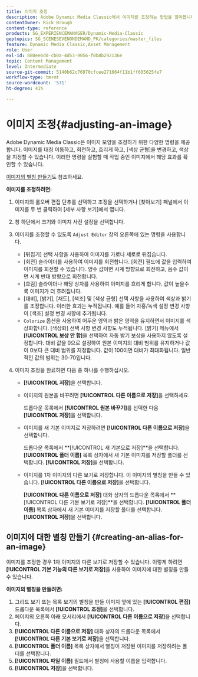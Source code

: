 ```yaml
---
title: 이미지 조정
description: Adobe Dynamic Media Classic에서 이미지를 조정하는 방법을 알아봅니다.
contentOwner: Rick Brough
content-type: reference
products: SG_EXPERIENCEMANAGER/Dynamic-Media-Classic
geptopics: SG_SCENESEVENONDEMAND_PK/categories/master_files
feature: Dynamic Media Classic,Asset Management
role: User
exl-id: 880ee6d0-cb0a-4d53-9056-f0b8b292136e
topic: Content Management
level: Intermediate
source-git-commit: 5140b62c76970cfcee271664f11b1ff605625fe7
workflow-type: tm+mt
source-wordcount: '571'
ht-degree: 41%

---
```


# 이미지 조정{#adjusting-an-image}

Adobe Dynamic Media Classic은 이미지 모양을 조정하기 위한 다양한 명령을 제공합니다. 이미지를 대칭 이동하고, 회전하고, 흐리게 하고, [색상 균형]을 변경하고, 색상을 지정할 수 있습니다. 이러한 명령을 실험할 때 작업 중인 이미지에서 해당 효과를 확인할 수 있습니다.

[이미지의 별칭 만들기](adjusting-image.md#creating_an_alias_for_an_image)도 참조하세요.

**이미지를 조정하려면:**

1. 이미지의 롤오버 편집 단추를 선택하고 조정을 선택하거나 [찾아보기] 패널에서 이미지를 두 번 클릭하여 [세부 사항 보기]에서 엽니다.
1. 창 하단에서 크기와 이미지 사전 설정을 선택합니다.
1. 이미지를 조정할 수 있도록 `Adjust Editor` 창의 오른쪽에 있는 명령을 사용합니다.

   * [뒤집기] 선택 사항을 사용하여 이미지를 가로나 세로로 뒤집습니다.
   * [회전] 슬라이더를 사용하여 이미지를 회전합니다. [회전] 필드에 값을 입력하여 이미지를 회전할 수 있습니다. 양수 값이면 시계 방향으로 회전하고, 음수 값이면 시계 반대 방향으로 회전합니다.
   * [흐림] 슬라이더나 해당 상자를 사용하여 이미지를 흐리게 합니다. 값이 높을수록 이미지가 더 흐려집니다.
   * [대비], [밝기], [채도], [색조] 및 [색상 균형] 선택 사항을 사용하여 색상과 밝기를 조정합니다. 이러한 효과는 누적됩니다. 예를 들어 자홍/녹색 설정 변경 사항이 [색조] 설정 변경 사항에 추가됩니다.
   * `Colorize` 옵션을 사용하여 어두운 영역과 밝은 영역을 유지하면서 이미지를 색상화합니다. [색상화] 선택 사항 변경 사항도 누적됩니다. [밝기] 메뉴에서 **[!UICONTROL 보상 안 함]**&#x200B;을 선택하여 자동 밝기 보상을 사용하지 않도록 설정합니다. 대비 값을 0으로 설정하여 원본 이미지의 대비 범위를 유지하거나 값이 0보다 큰 대비 범위를 지정합니다. 값이 100이면 대비가 최대화됩니다. 일반적인 값의 범위는 30-70입니다.

1. 이미지 조정을 완료하면 다음 중 하나를 수행하십시오.

   * **[!UICONTROL 저장]**&#x200B;을 선택합니다.

   * 이미지의 원본을 바꾸려면 **[!UICONTROL 다른 이름으로 저장]**&#x200B;을 선택하세요.

     드롭다운 목록에서 **[!UICONTROL 원본 바꾸기]**&#x200B;를 선택한 다음 **[!UICONTROL 저장]**&#x200B;을 선택합니다.

   * 이미지를 새 기본 이미지로 저장하려면 **[!UICONTROL 다른 이름으로 저장]**&#x200B;을 선택합니다.

     드롭다운 목록에서 **[!UICONTROL 새 기본으로 저장]**을 선택합니다.
**[!UICONTROL 폴더 이름]** 목록 상자에서 새 기본 이미지를 저장할 폴더를 선택합니다.
**[!UICONTROL 저장]**&#x200B;을 선택합니다.

   * 이미지를 1차 이미지의 다른 보기로 저장합니다. 이 이미지의 별칭을 만들 수 있습니다. **[!UICONTROL 다른 이름으로 저장]**&#x200B;을 선택합니다.

     **[!UICONTROL 다른 이름으로 저장]** 대화 상자의 드롭다운 목록에서 **[!UICONTROL 다른 기본 보기로 저장]**을 선택합니다.
**[!UICONTROL 폴더 이름]** 목록 상자에서 새 기본 이미지를 저장할 폴더를 선택합니다.
**[!UICONTROL 저장]**&#x200B;을 선택합니다.

## 이미지에 대한 별칭 만들기 {#creating-an-alias-for-an-image}

이미지를 조정한 경우 1차 이미지의 다른 보기로 저장할 수 있습니다. 이렇게 하려면 **[!UICONTROL 기본 기능의 다른 보기로 저장]**&#x200B;을 사용하여 이미지에 대한 별칭을 만들 수 있습니다.

**이미지의 별칭을 만들려면:**

1. 그리드 보기 또는 목록 보기의 별칭을 만들 이미지 옆에 있는 **[!UICONTROL 편집]** 드롭다운 목록에서 **[!UICONTROL 조정]**&#x200B;을 선택합니다.
1. 페이지의 오른쪽 아래 모서리에서 **[!UICONTROL 다른 이름으로 저장]**&#x200B;을 선택합니다.
1. **[!UICONTROL 다른 이름으로 저장]** 대화 상자의 드롭다운 목록에서 **[!UICONTROL 다른 기본 보기로 저장]**&#x200B;을 선택합니다.
1. **[!UICONTROL 폴더 이름]** 목록 상자에서 별칭이 저장된 이미지를 저장하려는 폴더를 선택합니다.
1. **[!UICONTROL 파일 이름]** 필드에서 별칭에 사용할 이름을 입력합니다.
1. **[!UICONTROL 저장]**&#x200B;을 선택합니다.
